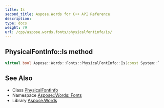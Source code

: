 ```yaml
---
title: Is
second_title: Aspose.Words for C++ API Reference
description: 
type: docs
weight: 79
url: /cpp/aspose.words.fonts/physicalfontinfo/is/
---
```

## PhysicalFontInfo::Is method




```cpp
virtual bool Aspose::Words::Fonts::PhysicalFontInfo::Is(const System::TypeInfo &target) const override
```

## See Also

* Class [PhysicalFontInfo](../)
* Namespace [Aspose::Words::Fonts](../../)
* Library [Aspose.Words](../../../)
